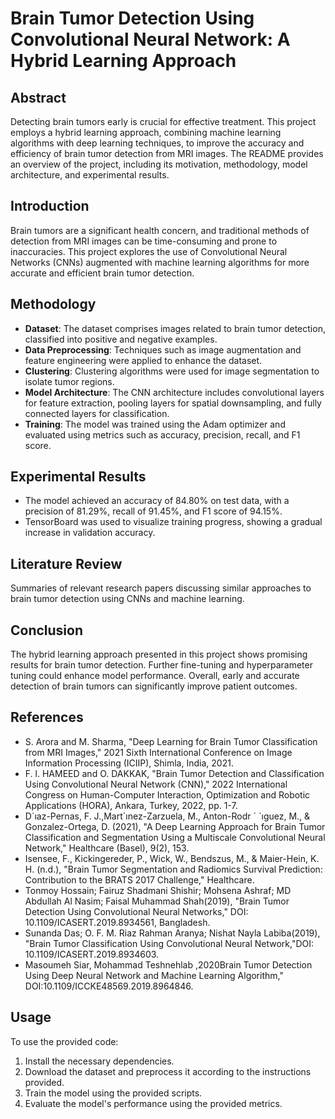 # Brain Tumor Detection Using Convolutional Neural Network: A Hybrid Learning Approach

## Abstract
Detecting brain tumors early is crucial for effective treatment. This project employs a hybrid learning approach, combining machine learning algorithms with deep learning techniques, to improve the accuracy and efficiency of brain tumor detection from MRI images. The README provides an overview of the project, including its motivation, methodology, model architecture, and experimental results.

## Introduction
Brain tumors are a significant health concern, and traditional methods of detection from MRI images can be time-consuming and prone to inaccuracies. This project explores the use of Convolutional Neural Networks (CNNs) augmented with machine learning algorithms for more accurate and efficient brain tumor detection.

## Methodology
- **Dataset**: The dataset comprises images related to brain tumor detection, classified into positive and negative examples.
- **Data Preprocessing**: Techniques such as image augmentation and feature engineering were applied to enhance the dataset.
- **Clustering**: Clustering algorithms were used for image segmentation to isolate tumor regions.
- **Model Architecture**: The CNN architecture includes convolutional layers for feature extraction, pooling layers for spatial downsampling, and fully connected layers for classification.
- **Training**: The model was trained using the Adam optimizer and evaluated using metrics such as accuracy, precision, recall, and F1 score.

## Experimental Results
- The model achieved an accuracy of 84.80% on test data, with a precision of 81.29%, recall of 91.45%, and F1 score of 94.15%.
- TensorBoard was used to visualize training progress, showing a gradual increase in validation accuracy.

## Literature Review
Summaries of relevant research papers discussing similar approaches to brain tumor detection using CNNs and machine learning.

## Conclusion
The hybrid learning approach presented in this project shows promising results for brain tumor detection. Further fine-tuning and hyperparameter tuning could enhance model performance. Overall, early and accurate detection of brain tumors can significantly improve patient outcomes.

## References
- S. Arora and M. Sharma, "Deep Learning for Brain Tumor Classification from MRI Images," 2021 Sixth International Conference on Image Information Processing (ICIIP), Shimla, India, 2021.
- F. l. HAMEED and O. DAKKAK, "Brain Tumor Detection and Classification Using Convolutional Neural Network (CNN)," 2022 International Congress on Human-Computer Interaction, Optimization and Robotic Applications (HORA), Ankara, Turkey, 2022, pp. 1-7.
- D´ıaz-Pernas, F. J.,Mart´ınez-Zarzuela, M., Anton-Rodr ´ ´ıguez, M., & Gonzalez-Ortega, D. (2021), "A Deep Learning Approach for Brain Tumor Classification and Segmentation Using a Multiscale Convolutional Neural Network," Healthcare (Basel), 9(2), 153.
- Isensee, F., Kickingereder, P., Wick, W., Bendszus, M., & Maier-Hein, K. H. (n.d.), "Brain Tumor Segmentation and Radiomics Survival Prediction: Contribution to the BRATS 2017 Challenge," Healthcare.
- Tonmoy Hossain; Fairuz Shadmani Shishir; Mohsena Ashraf; MD Abdullah Al Nasim; Faisal Muhammad Shah(2019), "Brain Tumor Detection Using Convolutional Neural Networks," DOI: 10.1109/ICASERT.2019.8934561, Bangladesh.
- Sunanda Das; O. F. M. Riaz Rahman Aranya; Nishat Nayla Labiba(2019), "Brain Tumor Classification Using Convolutional Neural Network,"DOI: 10.1109/ICASERT.2019.8934603.
- Masoumeh Siar, Mohammad Teshnehlab ,2020Brain Tumor Detection Using Deep Neural Network and Machine Learning Algorithm," DOI:10.1109/ICCKE48569.2019.8964846.

## Usage
To use the provided code:
1. Install the necessary dependencies.
2. Download the dataset and preprocess it according to the instructions provided.
3. Train the model using the provided scripts.
4. Evaluate the model's performance using the provided metrics.
